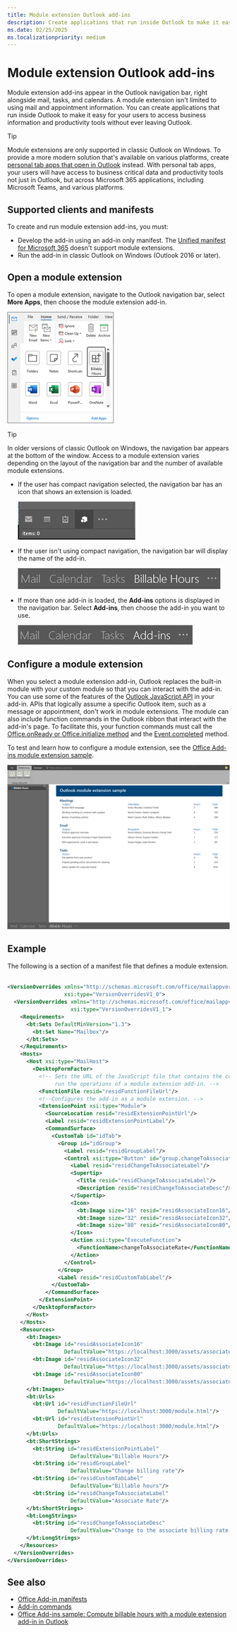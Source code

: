 ```yaml
---
title: Module extension Outlook add-ins
description: Create applications that run inside Outlook to make it easy for your users to access business information and productivity tools without ever leaving Outlook.
ms.date: 02/25/2025
ms.localizationpriority: medium
---
```


# Module extension Outlook add-ins

Module extension add-ins appear in the Outlook navigation bar, right alongside mail, tasks, and calendars. A module extension isn't limited to using mail and appointment information. You can create applications that run inside Outlook to make it easy for your users to access business information and productivity tools without ever leaving Outlook.

> [!TIP]
> Module extensions are only supported in classic Outlook on Windows. To provide a more modern solution that's available on various platforms, create [personal tab apps that open in Outlook](/microsoftteams/platform/m365-apps/extend-m365-teams-personal-tab) instead. With personal tab apps, your users will have access to business critical data and productivity tools not just in Outlook, but across Microsoft 365 applications, including Microsoft Teams, and various platforms.

## Supported clients and manifests

To create and run module extension add-ins, you must:

- Develop the add-in using an add-in only manifest. The [Unified manifest for Microsoft 365](../develop/json-manifest-overview.md) doesn't support module extensions.
- Run the add-in in classic Outlook on Windows (Outlook 2016 or later).

## Open a module extension

To open a module extension, navigate to the Outlook navigation bar, select **More Apps**, then choose the module extension add-in.

![Available modules and module extension add-ins in the More Apps flyout.](../images/outlook-updated-navigation-bar.png)

> [!TIP]
> In older versions of classic Outlook on Windows, the navigation bar appears at the bottom of the window. Access to a module extension varies depending on the layout of the navigation bar and the number of available module extensions.
>
> - If the user has compact navigation selected, the navigation bar has an icon that shows an extension is loaded.
>
>   ![Icons of the modules and add-ins displayed in a compact navigation bar.](../images/outlook-module-navigationbar-compact.png)
> - If the user isn't using compact navigation, the navigation bar will display the name of the add-in.
>
>   ![The names of the modules and add-ins shown in an expanded navigation bar.](../images/outlook-module-navigationbar-one.png)
> - If more than one add-in is loaded, the **Add-ins** options is displayed in the navigation bar. Select **Add-ins**, then choose the add-in you want to use.
>
>   ![The Add-ins option displayed in the navigation bar if more than one add-in is loaded.](../images/outlook-module-navigationbar-more.png)

## Configure a module extension

When you select a module extension add-in, Outlook replaces the built-in module with your custom module so that you can interact with the add-in. You can use some of the features of the [Outlook JavaScript API](/javascript/api/outlook) in your add-in. APIs that logically assume a specific Outlook item, such as a message or appointment, don't work in module extensions. The module can also include function commands in the Outlook ribbon that interact with the add-in's page. To facilitate this, your function commands must call the [Office.onReady or Office.initialize method](../develop/initialize-add-in.md) and the [Event.completed](/javascript/api/office/office.addincommands.event#office-office-addincommands-event-completed-member(1)) method.

To test and learn how to configure a module extension, see the [Office Add-ins module extension sample](https://github.com/OfficeDev/Outlook-Add-in-JavaScript-ModuleExtension).

![The user interface of a sample module extension.](../images/outlook-module-extension.png)

## Example

The following is a section of a manifest file that defines a module extension.

```xml

<VersionOverrides xmlns="http://schemas.microsoft.com/office/mailappversionoverrides"
                  xsi:type="VersionOverridesV1_0">
  <VersionOverrides xmlns="http://schemas.microsoft.com/office/mailappversionoverrides/1.1"
                    xsi:type="VersionOverridesV1_1">
    <Requirements>
      <bt:Sets DefaultMinVersion="1.3">
        <bt:Set Name="Mailbox"/>
      </bt:Sets>
    </Requirements>
    <Hosts>
      <Host xsi:type="MailHost">
        <DesktopFormFactor>
          <!-- Sets the URL of the JavaScript file that contains the code to
               run the operations of a module extension add-in. -->
          <FunctionFile resid="residFunctionFileUrl"/>
          <!--Configures the add-in as a module extension. -->
          <ExtensionPoint xsi:type="Module">
            <SourceLocation resid="residExtensionPointUrl"/>
            <Label resid="residExtensionPointLabel"/>
            <CommandSurface>
              <CustomTab id="idTab">
                <Group id="idGroup">
                  <Label resid="residGroupLabel"/>
                  <Control xsi:type="Button" id="group.changeToAssociate">
                    <Label resid="residChangeToAssociateLabel"/>
                    <Supertip>
                      <Title resid="residChangeToAssociateLabel"/>
                      <Description resid="residChangeToAssociateDesc"/>
                    </Supertip>
                    <Icon>
                      <bt:Image size="16" resid="residAssociateIcon16"/>
                      <bt:Image size="32" resid="residAssociateIcon32"/>
                      <bt:Image size="80" resid="residAssociateIcon80"/>
                    </Icon>
                    <Action xsi:type="ExecuteFunction">
                      <FunctionName>changeToAssociateRate</FunctionName>
                    </Action>
                  </Control>
                </Group>
                <Label resid="residCustomTabLabel"/>
              </CustomTab>
            </CommandSurface>
          </ExtensionPoint>
        </DesktopFormFactor>
      </Host>
    </Hosts>
    <Resources>
      <bt:Images>
        <bt:Image id="residAssociateIcon16"
                  DefaultValue="https://localhost:3000/assets/associate-16.png"/>
        <bt:Image id="residAssociateIcon32"
                  DefaultValue="https://localhost:3000/assets/associate-32.png"/>
        <bt:Image id="residAssociateIcon80"
                  DefaultValue="https://localhost:3000/assets/associate-80.png"/>
      </bt:Images>
      <bt:Urls>
        <bt:Url id="residFunctionFileUrl"
                DefaultValue="https://localhost:3000/module.html"/>
        <bt:Url id="residExtensionPointUrl"
                DefaultValue="https://localhost:3000/module.html"/>
      </bt:Urls>
      <bt:ShortStrings>
        <bt:String id="residExtensionPointLabel"
                    DefaultValue="Billable Hours"/>
        <bt:String id="residGroupLabel"
                    DefaultValue="Change billing rate"/>
        <bt:String id="residCustomTabLabel"
                    DefaultValue="Billable hours"/>
        <bt:String id="residChangeToAssociateLabel"
                    DefaultValue="Associate Rate"/>
      </bt:ShortStrings>
      <bt:LongStrings>
        <bt:String id="residChangeToAssociateDesc"
                    DefaultValue="Change to the associate billing rate: $127/hr"/>
      </bt:LongStrings>
    </Resources>
  </VersionOverrides>
</VersionOverrides>
```

## See also

- [Office Add-in manifests](../develop/add-in-manifests.md)
- [Add-in commands](../design/add-in-commands.md)
- [Office Add-ins sample: Compute billable hours with a module extension add-in in Outlook](https://github.com/OfficeDev/Outlook-Add-in-JavaScript-ModuleExtension)
